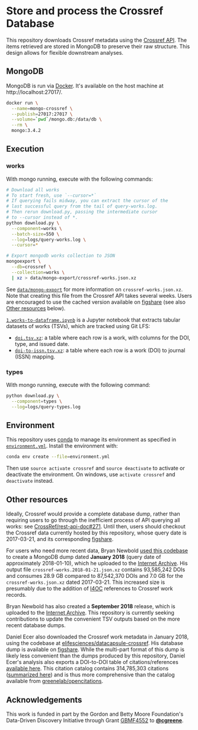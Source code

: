# Store and process the Crossref Database

This repository downloads Crossref metadata using the [Crossref API](https://github.com/CrossRef/rest-api-doc/blob/master/rest_api.md).
The items retrieved are stored in MongoDB to preserve their raw structure.
This design allows for flexible downstream analyses.

## MongoDB

MongoDB is run via [Docker](https://hub.docker.com/_/mongo/).
It's available on the host machine at http://localhost:27017/.

```sh
docker run \
  --name=mongo-crossref \
  --publish=27017:27017 \
  --volume=`pwd`/mongo.db:/data/db \
  --rm \
  mongo:3.4.2
```

## Execution

### works

With mongo running, execute with the following commands:

```sh
# Download all works
# To start fresh, use `--cursor=*`
# If querying fails midway, you can extract the cursor of the
# last successful query from the tail of query-works.log.
# Then rerun download.py, passing the intermediate cursor
# to --cursor instead of *.
python download.py \
  --component=works \
  --batch-size=550 \
  --log=logs/query-works.log \
  --cursor=*

# Export mongodb works collection to JSON
mongoexport \
  --db=crossref \
  --collection=works \
  | xz > data/mongo-export/crossref-works.json.xz
```

See [`data/mongo-export`](data/mongo-export) for more information on `crossref-works.json.xz`.
Note that creating this file from the Crossref API takes several weeks.
Users are encouraged to use the cached version available on [figshare](https://doi.org/10.6084/m9.figshare.4816720) (see also [Other resources](#other-resources) below).

[`1.works-to-dataframe.ipynb`](1.works-to-dataframe.ipynb) is a Jupyter notebook that extracts tabular datasets of works (TSVs), which are tracked using Git LFS:

+ [`doi.tsv.xz`](data/doi.tsv.xz): a table where each row is a work, with columns for the DOI, type, and issued date.
+ [`doi-to-issn.tsv.xz`](data/doi-to-issn.tsv.xz): a table where each row is a work (DOI) to journal (ISSN) mapping.

### types

With mongo running, execute with the following command:

```sh
python download.py \
  --component=types \
  --log=logs/query-types.log
```

## Environment

This repository uses [conda](http://conda.pydata.org/docs/) to manage its environment as specified in [`environment.yml`](environment.yml).
Install the environment with:

```sh
conda env create --file=environment.yml
```

Then use `source activate crossref` and `source deactivate` to activate or deactivate the environment. On windows, use `activate crossref` and `deactivate` instead.

## Other resources

Ideally, Crossref would provide a complete database dump, rather than requiring users to go through the inefficient process of API querying all works: see [CrossRef/rest-api-doc#271](https://github.com/CrossRef/rest-api-doc/issues/271).
Until then, users should checkout the Crossref data currently hosted by this repository, whose query date is 2017-03-21, and its corresponding [figshare](https://doi.org/10.6084/m9.figshare.4816720.v1).

For users who need more recent data, Bryan Newbold [used this codebase](https://github.com/greenelab/crossref/issues/5) to create a MongoDB dump dated **January 2018** (query date of approximately 2018-01-10), which he uploaded to the [Internet Archive](https://archive.org/download/crossref_doi_dump_201801).
His output file `crossref-works.2018-01-21.json.xz` contains 93,585,242 DOIs and consumes 28.9 GB compared to 87,542,370 DOIs and 7.0 GB for the `crossref-works.json.xz` dated 2017-03-21.
This increased size is presumably due to the addition of [I4OC](https://i4oc.org/ "Initiative for Open Citations") references to Crossref work records.

Bryan Newbold has also created a **September 2018** release, which is uploaded to the [Internet Archive](https://archive.org/download/crossref_doi_dump_201809).
This repository is currently seeking contributions to update the convenient TSV outputs based on the more recent database dumps.

Daniel Ecer also downloaded the Crossref work metadata in January 2018, using the codebase at [elifesciences/datacapsule-crossref](https://github.com/elifesciences/datacapsule-crossref).
His database dump is available on [figshare](https://doi.org/10.6084/m9.figshare.5845554.v2 "Crossref Works Dump - January 2018").
While the multi-part format of this dump is likely less convenient than the dumps produced by this repository, Daniel Ecer's analysis also exports a DOI-to-DOI table of citations/references [available here](https://doi.org/10.6084/m9.figshare.5849916.v1 "Crossref Citation Links - January 2018").
This citation catalog contains 314,785,303 citations ([summarized here](https://elifesci.org/crossref-data-notebook)) and is thus more comprehensive than the catalog available from [greenelab/opencitations](https://github.com/greenelab/opencitations).

## Acknowledgements

This work is funded in part by the Gordon and Betty Moore Foundation's Data-Driven Discovery Initiative through Grant [GBMF4552](https://www.moore.org/grant-detail?grantId=GBMF4552) to [**@cgreene**](https://github.com/cgreene "Casey Greene on GitHub").

